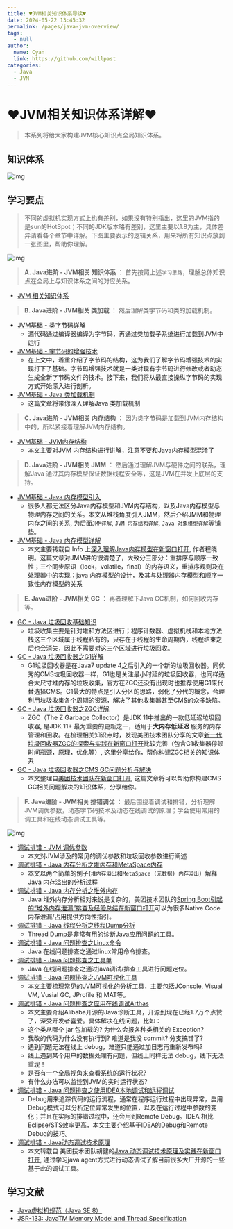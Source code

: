 ```yaml
---
title: ♥JVM相关知识体系导读♥
date: 2024-05-22 13:45:32
permalink: /pages/java-jvm-overview/
tags: 
  - null
author: 
  name: Cyan
  link: https://github.com/willpast
categories: 
  - Java
  - JVM
---
```


# ♥JVM相关知识体系详解♥

> 本系列将给大家构建JVM核心知识点全局知识体系。

## 知识体系

![img](https://cdn.jsdelivr.net/gh/willpast/image/blog/ka_java/jvm-overview.png)

## 学习要点

>
> 不同的虚拟机实现方式上也有差别，如果没有特别指出，这里的JVM指的是sun的HotSpot；不同的JDK版本略有差别，这里主要以1.8为主，具体差异请看各个章节中详解。下图主要表示的逻辑关系，用来将所有知识点放到一张图里，帮助你理解。

![img](https://cdn.jsdelivr.net/gh/willpast/image/blog/ka_java/java-jvm-overview.png)

> **A. Java进阶 - JVM相关 知识体系** ： 首先按照上述`学习思路`，理解总体知识点在全局上与知识体系之间的对应关系。

  * [JVM 相关知识体系](/pages/java-jvm-overview)

> **B. Java进阶 - JVM相关 类加载** ： 然后理解类字节码和类的加载机制。

  * [JVM基础 - 类字节码详解](/pages/java-jvm-class)
    * 源代码通过编译器编译为字节码，再通过类加载子系统进行加载到JVM中运行
  * [JVM基础 - 字节码的增强技术](/pages/java-jvm-class-enhancer)
    * 在上文中，着重介绍了字节码的结构，这为我们了解字节码增强技术的实现打下了基础。字节码增强技术就是一类对现有字节码进行修改或者动态生成全新字节码文件的技术。接下来，我们将从最直接操纵字节码的实现方式开始深入进行剖析。
  * [JVM基础 - Java 类加载机制](/pages/java-jvm-classload)
    * 这篇文章将带你深入理解Java 类加载机制

> **C. Java进阶 - JVM相关 内存结构** ： 因为类字节码是加载到JVM内存结构中的，所以紧接着理解JVM内存结构。

  * [JVM基础 - JVM内存结构](/pages/java-jvm-struct)
    * 本文主要对JVM 内存结构进行讲解，注意不要和Java内存模型混淆了

> **D. Java进阶 - JVM相关 JMM** ： 然后通过理解JVM与硬件之间的联系，理解Java
> 通过其内存模型保证数据线程安全等，这是JVM在并发上底层的支持。

  * [JVM基础 - Java 内存模型引入](/pages/java-jvm-introduce)
    * 很多人都无法区分Java内存模型和JVM内存结构，以及Java内存模型与物理内存之间的关系。本文从堆栈角度引入JMM，然后介绍JMM和物理内存之间的关系, 为后面`JMM详解`, `JVM 内存结构详解`, `Java 对象模型详解`等铺垫。
  * [JVM基础 - Java 内存模型详解](/pages/java-jvm-jmm)
    * 本文主要转载自 Info 上[深入理解Java内存模型在新窗口打开](https://www.infoq.cn/article/java_memory_model/), 作者程晓明。这篇文章对JMM讲的很清楚了，大致分三部分：重排序与顺序一致性；三个同步原语（lock，volatile，final）的内存语义，重排序规则及在处理器中的实现；java 内存模型的设计，及其与处理器内存模型和顺序一致性内存模型的关系

> **E. Java进阶 - JVM相关 GC** ： 再者理解下Java GC机制，如何回收内存等。

  * [GC - Java 垃圾回收基础知识](/pages/java-jvm-gc)
    * 垃圾收集主要是针对堆和方法区进行；程序计数器、虚拟机栈和本地方法栈这三个区域属于线程私有的，只存在于线程的生命周期内，线程结束之后也会消失，因此不需要对这三个区域进行垃圾回收。
  * [GC - Java 垃圾回收器之G1详解](/pages/java-jvm-gc-g1)
    * G1垃圾回收器是在Java7 update 4之后引入的一个新的垃圾回收器。同优秀的CMS垃圾回收器一样，G1也是关注最小时延的垃圾回收器，也同样适合大尺寸堆内存的垃圾收集，官方在ZGC还没有出现时也推荐使用G1来代替选择CMS。G1最大的特点是引入分区的思路，弱化了分代的概念，合理利用垃圾收集各个周期的资源，解决了其他收集器甚至CMS的众多缺陷。
  * [GC - Java 垃圾回收器之ZGC详解](/pages/java-jvm-gc-zgc)
    * ZGC（The Z Garbage Collector）是JDK 11中推出的一款低延迟垃圾回收器, 是JDK 11+ 最为重要的更新之一，适用于**大内存低延迟** 服务的内存管理和回收。在梳理相关知识点时，发现美团技术团队分享的文章[新一代垃圾回收器ZGC的探索与实践在新窗口打开](https://tech.meituan.com/2020/08/06/new-zgc-practice-in-meituan.html)比较完善（包含G1收集器停顿时间瓶颈，原理，优化等）, 这里分享给你，帮你构建ZGC相关的知识体系
  * [GC - Java 垃圾回收器之CMS GC问题分析与解决](/pages/java-jvm-cms-gc)
    * 本文整理自[美团技术团队在新窗口打开](https://tech.meituan.com/2020/11/12/java-9-cms-gc.html), 这篇文章将可以帮助你构建CMS GC相关问题解决的知识体系，分享给你。

> **F. Java进阶 - JVM相关 排错调优** ：
> 最后围绕着调试和排错，分析理解JVM调优参数，动态字节码技术及动态在线调试的原理；学会使用常用的调工具和在线动态调试工具等。

![img](https://cdn.jsdelivr.net/gh/willpast/image/blog/ka_java/java-jvm-debug.png)

  * [调试排错 - JVM 调优参数](/pages/java-jvm-param)
    * 本文对JVM涉及的常见的调优参数和垃圾回收参数进行阐述
  * [调试排错 - Java 内存分析之堆内存和MetaSpace内存](/pages/java-jvm-oom)
    * 本文以两个简单的例子(`堆内存溢出`和`MetaSpace (元数据) 内存溢出`）解释Java 内存溢出的分析过程
  * [调试排错 - Java 内存分析之堆外内存](/pages/java-jvm-oom-offheap)
    * Java 堆外内存分析相对来说是复杂的，美团技术团队的[Spring Boot引起的“堆外内存泄漏”排查及经验总结在新窗口打开](https://tech.meituan.com/2019/01/03/spring-boot-native-memory-leak.html)可以为很多Native Code内存泄漏/占用提供方向性指引。
  * [调试排错 - Java 线程分析之线程Dump分析](/pages/java-jvm-thread-dump)
    * Thread Dump是非常有用的诊断Java应用问题的工具。
  * [调试排错 - Java 问题排查之Linux命令](/pages/java-jvm-debug-tools-linux)
    * Java 在线问题排查之通过linux常用命令排查。
  * [调试排错 - Java 问题排查之工具单](/pages/java-jvm-debug-tools-list)
    * Java 在线问题排查之通过java调试/排查工具进行问题定位。
  * [调试排错 - Java 问题排查之JVM可视化工具](/pages/java-jvm-oom-tool)
    * 本文主要梳理常见的JVM可视化的分析工具，主要包括JConsole, Visual VM, Vusial GC, JProfile 和 MAT等。
  * [调试排错 - Java 问题排查之应用在线调试Arthas](/pages/java-jvm-agent-arthas)
    * 本文主要介绍Alibaba开源的Java诊断工具，开源到现在已经1.7万个点赞了，深受开发者喜爱。具体解决在线问题，比如：
    * 这个类从哪个 jar 包加载的? 为什么会报各种类相关的 Exception?
    * 我改的代码为什么没有执行到? 难道是我没 commit? 分支搞错了?
    * 遇到问题无法在线上 debug，难道只能通过加日志再重新发布吗?
    * 线上遇到某个用户的数据处理有问题，但线上同样无法 debug，线下无法重现！
    * 是否有一个全局视角来查看系统的运行状况?
    * 有什么办法可以监控到JVM的实时运行状态?
  * [调试排错 - Java 问题排查之使用IDEA本地调试和远程调试](/pages/java-jvm-debug-idea)
    * Debug用来追踪代码的运行流程，通常在程序运行过程中出现异常，启用Debug模式可以分析定位异常发生的位置，以及在运行过程中参数的变化；并且在实际的排错过程中，还会用到Remote Debug。IDEA 相比 Eclipse/STS效率更高，本文主要介绍基于IDEA的Debug和Remote Debug的技巧。
  * [调试排错 - Java动态调试技术原理](/pages/java-jvm-agent-usage)
    * 本文转载自 美团技术团队胡健的[Java 动态调试技术原理及实践在新窗口打开](https://tech.meituan.com/2019/11/07/java-dynamic-debugging-technology.html), 通过学习java agent方式进行动态调试了解目前很多大厂开源的一些基于此的调试工具。

## 学习文献

  * [Java虚拟机规范（Java SE 8）](https://docs.oracle.com/javase/specs/jvms/se8/html/jvms-2#jvms-2.5)
  * [JSR-133: JavaTM Memory Model and Thread Specification](http://www.cs.umd.edu/~pugh/java/memoryModel/jsr133.pdf)
 